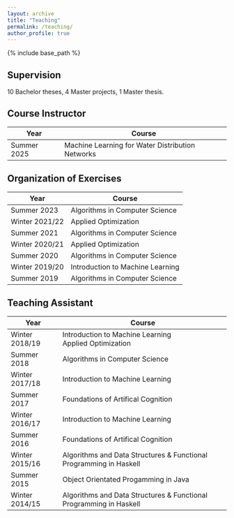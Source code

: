 ```yaml
---
layout: archive
title: "Teaching"
permalink: /teaching/
author_profile: true
---
```


{% include base_path %}

## Supervision

10 Bachelor theses, 4 Master projects, 1 Master thesis.

## Course Instructor

| Year            |          Course                                     |
| --------------  | --------------------------------------------------- |
| Summer 2025     | Machine Learning for Water Distribution Networks    |


## Organization of Exercises

| Year            |          Course                    |
| --------------  | ---------------------------------- |
| Summer 2023     | Algorithms in Computer Science     |
| Winter 2021/22  | Applied Optimization               |
| Summer 2021     | Algorithms in Computer Science     |
| Winter 2020/21  | Applied Optimization               |
| Summer 2020     | Algorithms in Computer Science     |
| Winter 2019/20  | Introduction to Machine Learning   |
| Summer 2019     | Algorithms in Computer Science     |

## Teaching Assistant

| Year            |          Course                                                      |
| --------------  | -------------------------------------------------------------------- |
| Winter 2018/19  | Introduction to Machine Learning<br /> Applied Optimization          |
| Summer 2018     | Algorithms in Computer Science                                       |
| Winter 2017/18  | Introduction to Machine Learning                                     |
| Summer 2017     | Foundations of Artifical Cognition                                   |
| Winter 2016/17  | Introduction to Machine Learning                                     |
| Summer 2016     | Foundations of Artifical Cognition                                   |
| Winter 2015/16  | Algorithms and Data Structures & Functional Programming in Haskell   |
| Summer 2015     | Object Orientated Progamming in Java                                 |
| Winter 2014/15  | Algorithms and Data Structures & Functional Programming in Haskell   |
